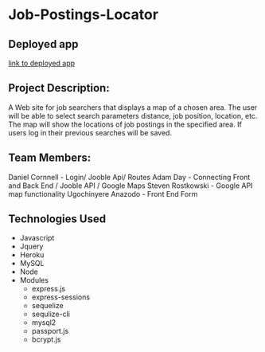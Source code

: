 # Job-Postings-Locator

## Deployed app

[link to deployed app](https://sheltered-peak-49763.herokuapp.com/)

## Project Description: 

A Web site for job searchers that displays a map of a chosen area. The user will be able to select search parameters distance, job position, location, etc. The map will show the locations of job postings in the specified area. If users log in their previous searches will be saved.

## Team Members: 

Daniel Cornnell - Login/ Jooble Api/ Routes
Adam Day - Connecting Front and Back End / Jooble API / Google Maps
Steven Rostkowski - Google API map functionality
Ugochinyere Anazodo - Front End Form

## Technologies Used

- Javascript
- Jquery
- Heroku
- MySQL
- Node
- Modules
  - express.js
  - express-sessions
  - sequelize
  - sequlize-cli
  - mysql2
  - passport.js
  - bcrypt.js

